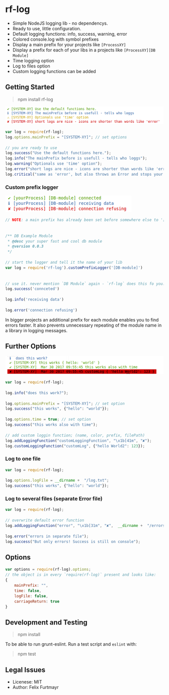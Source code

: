 # rf-log

* Simple NodeJS logging lib - no dependencys.
* Ready to use, little configuration.
* Default logging functions: info, success, warning, error
* Colored console.log with symbol prefixes
* Display a main prefix for your projects like `[ProcessXY]`
* Display a prefix for each of your libs in a projects like `[ProcessXY][DB Module]`
* Time logging option
* Log to files option
* Custom logging functions can be added

## Getting Started

> npm install rf-log

![log-simple example](defaultFunctions.png)

```js
var log = require(rf-log);
log.options.mainPrefix = "[SYSTEM-XY]"; // set options

// you are ready to use
log.success("Use the default functions here.");
log.info("The mainPrefix before is usefull - tells who loggs");
log.warning("Optionals use 'time' option");
log.error("short logs are nice - icons are shorter than words like 'error'");
log.critical("same as 'error', but also throws an Error and stops your app");


```


### Custom prefix logger

![log-simple example](customPrefix.png)

```js
// NOTE: a main prefix has already been set before somewhere else to '[yourProcess]'


/** DB Example Module
 * @desc your super fast and cool db module
 * @version 0.0.3
 */

// start the logger and tell it the name of your lib
var log = require('rf-log').customPrefixLogger('[DB-module]')


// use it. never mention `DB Module` again - `rf-log` does this fo you.
log.success('connceted')

log.info('receiving data')

log.error('connection refusing')

```
In bigger projects an additional prefix for each module enables you to find errors faster. It also prevents unnecessary repeating of the module name in a library in logging messages.



## Further Options

![log-simple example](logExample.png)


```js
var log = require(rf-log);

log.info("does this work?");

log.options.mainPrefix = "[SYSTEM-XY]"; // set option
log.success("this works", {"hello": "world"});

log.options.time = true; // set option
log.success("this works also with time");

// add custom loggin function; (name, color, prefix, filePath)
log.addLoggingFunction("customLoggingFunction", "\x1b[41m", "✘");
log.customLoggingFunction("customLog", {"hello World2": 123});

```

### Log to one file

```js
var log = require(rf-log);

log.options.logFile = __dirname +  "/log.txt";
log.success("this works", {"hello": "world"});

```

### Log to several files (separate Error file)

```js
var log = require(rf-log);

// overwrite default error function
log.addLoggingFunction("error", "\x1b[31m", "✘",  __dirname +  "/errors.txt");

log.error("errors in separate file");
log.success("But only errors! Success is still on console");

```


## Options

```js
var options = require(rf-log).options;
// the object is in every `require(rf-log)` present and looks like:
{
    mainPrefix: "",
    time: false,
    logFile: false,
    carriageReturn: true
}

```

## Development and Testing

> npm install

To be able to run grunt-eslint. Run a test script and `eslint` with:

> npm test


## Legal Issues
* Licenese: MIT
* Author: Felix Furtmayr
